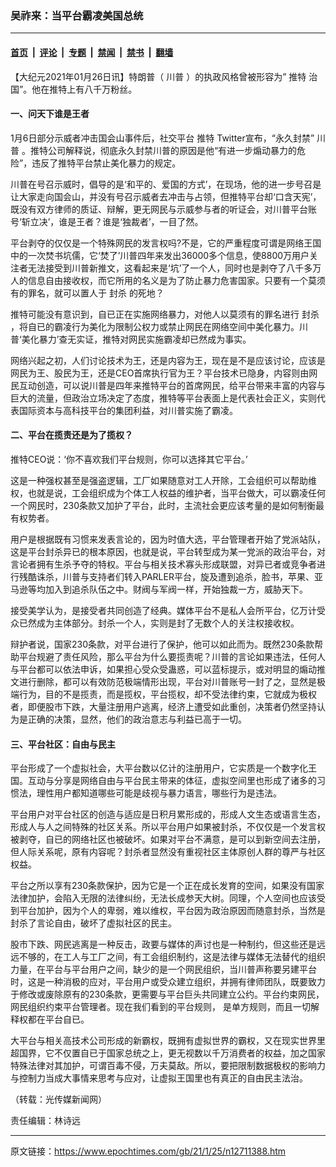 ### 吴祚来：当平台霸凌美国总统

---

#### [首页](../../../..?n12711388) &nbsp;|&nbsp; [评论](../../../../../epoch-comment?n12711388) &nbsp;|&nbsp; [专题](../../../../../epoch-special?n12711388) &nbsp;|&nbsp; [禁闻](../../../../../epoch-news?n12711388) &nbsp;|&nbsp; [禁书](../../../../../books?n12711388) &nbsp;|&nbsp; [翻墙](https://github.com/gfw-breaker/nogfw/blob/master/README.md?n12711388)


<div class="post_content" id="artbody" itemprop="articleBody">
 <!-- article content begin -->
 <p>
  【大纪元2021年01月26日讯】特朗普（
  <ok href="https://www.epochtimes.com/gb/tag/%E5%B7%9D%E6%99%AE.html">
   川普
  </ok>
  ）的执政风格曾被形容为”
  <ok href="https://www.epochtimes.com/gb/tag/%E6%8E%A8%E7%89%B9.html">
   推特
  </ok>
  治国”。他在推特上有八千万粉丝。
 </p>
 <h4>
  一、问天下谁是王者
 </h4>
 <p>
  1月6日部分示威者冲击国会山事件后，社交平台
  <ok href="https://www.epochtimes.com/gb/tag/%E6%8E%A8%E7%89%B9.html">
   推特
  </ok>
  Twitter宣布，“永久封禁”
  <ok href="https://www.epochtimes.com/gb/tag/%E5%B7%9D%E6%99%AE.html">
   川普
  </ok>
  。推特公司解释说，彻底永久封禁川普的原因是他“有进一步煽动暴力的危险”，违反了推特平台禁止美化暴力的规定。
 </p>
 <p>
  川普在号召示威时，倡导的是‘和平的、爱国的方式’，在现场，他的进一步号召是让大家走向国会山，并没有号召示威者去冲击与占领，但推特平台却‘口含天宪’，既没有双方律师的质证、辩解，更无网民与示威参与者的听证会，对川普平台账号‘斩立决’，谁是王者？谁是‘独裁者’，一目了然。
 </p>
 <p>
  平台剥夺的仅仅是一个特殊网民的发言权吗?不是，它的严重程度可谓是网络王国中的一次焚书坑儒，它‘焚了’川普四年来发出36000多个信息，使8800万用户关注者无法接受到川普新推文，这看起来是‘坑’了一个人，同时也是剥夺了八千多万人的信息自由接收权，而它所用的名义是为了防止暴力危害国家。只要有一个莫须有的罪名，就可以置人于
  <ok href="https://www.epochtimes.com/gb/tag/%E5%B0%81%E6%9D%80.html">
   封杀
  </ok>
  的死地？
 </p>
 <p>
  推特可能没有意识到，自已正在实施网络暴力，对他人以莫须有的罪名进行
  <ok href="https://www.epochtimes.com/gb/tag/%E5%B0%81%E6%9D%80.html">
   封杀
  </ok>
  ，将自已的霸凌行为美化为限制公权力或禁止网民在网络空间中美化暴力。川普‘美化暴力’查无实证，推特对网民实施霸凌却已然成为事实。
 </p>
 <p>
  网络兴起之初，人们讨论技术为王，还是内容为王，现在是不是应该讨论，应该是网民为王、股民为王，还是CEO首席执行官为王？平台技术已隐身，内容则由网民互动创造，可以说川普是四年来推特平台的首席网民，给平台带来丰富的内容与巨大的流量，但政治立场决定了态度，推特等平台表面上是代表社会正义，实则代表国际资本与高科技平台的集团利益，对川普实施了霸凌。
 </p>
 <h4>
  二、平台在揽责还是为了揽权？
 </h4>
 <p>
  推特CEO说：‘你不喜欢我们平台规则，你可以选择其它平台。’
 </p>
 <p>
  这是一种强权甚至是强盗逻辑，工厂如果随意对工人开除，工会组织可以帮助维权，也就是说，工会组织成为个体工人权益的维护者，当平台做大，可以霸凌任何一个网民时，230条款又加护了平台，此时，主流社会更应该考量的是如何制衡最有权势者。
 </p>
 <p>
  用户是根据既有习惯来发表言论的，因为时值大选，平台管理者开始了党派站队，这是平台封杀异已的根本原因，也就是说，平台转型成为某一党派的政治平台，对言论者拥有生杀予夺的特权。平台与相关技术寡头形成联盟，对异已者或竞争者进行残酷诛杀，川普与支持者们转入PARLER平台，旋及遭到追杀，脸书，苹果、亚马逊等均加入到追杀队伍之中。财阀与军阀一样，开始独裁一方，威胁天下。
 </p>
 <p>
  接受美学认为，是接受者共同创造了经典。媒体平台不是私人会所平台，亿万计受众已然成为主体部分。封杀一个人，实则是封了无数个人的关注权接收权。
 </p>
 <p>
  辩护者说，国家230条款，对平台进行了保护，他可以如此而为。既然230条款帮助平台规避了责任风险，那么平台为什么要揽责呢？川普的言论如果违法，任何人与平台都可以依法申诉，如果担心受众受蛊惑，可以蓝标提示，或对明显的煽动推文进行删除，都可以有效防范极端情形出现，平台对川普账号一封了之，显然是极端行为，目的不是揽责，而是揽权，平台揽权，却不受法律约束，它就成为极权者，即便股市下跌，大量注册用户逃离，经济上遭受如此重创，决策者仍然坚持认为是正确的决策，显然，他们的政治意志与利益已高于一切。
 </p>
 <h4>
  三、平台社区：自由与民主
 </h4>
 <p>
  平台形成了一个虚拟社会，大平台数以亿计的注册用户，它实质是一个数字化王国。互动与分享是网络自由与平台民主带来的体征，虚拟空间里也形成了诸多的习惯法，理性用户都知道哪些可能是歧视与暴力语言，哪些行为是违法。
 </p>
 <p>
  平台用户对平台社区的创造与适应是日积月累形成的，形成人文生态或语言生态，形成人与人之间特殊的社区关系。所以平台用户如果被封杀，不仅仅是一个发言权被剥夺，自已的网络社区也被破坏。如果对平台不满意，是可以到新空间去注册，但人际关系呢，原有内容呢？封杀者显然没有重视社区主体原创人群的尊严与社区权益。
 </p>
 <p>
  平台之所以享有230条款保护，因为它是一个正在成长发育的空间，如果没有国家法律加护，会陷入无限的法律纠纷，无法长成参天大树。同理，个人空间也应该受到平台加护，因为个人的卑弱，难以维权，平台因为政治原因而随意封杀，当然是封杀了言论自由，破坏了虚拟社区的民主。
 </p>
 <p>
  股市下跌、网民逃离是一种反击，政要与媒体的声讨也是一种制约，但这些还是远远不够的，在工人与工厂之间，有工会组织制约，这是法律与媒体无法替代的组织力量，在平台与平台用户之间，缺少的是一个网民组织，当川普声称要另建平台时，这是一种消极的应对，平台用户或受众建立组织，并拥有律师团队，既要致力于修改或废除原有的230条款，更需要与平台巨头共同建立公约。平台约束网民，网民组织约束平台管理者。现在我们看到的平台规则， 是单方规则，而且一切解释权都在平台自已。
 </p>
 <p>
  大平台与相关高技术公司形成的新霸权，既拥有虚拟世界的霸权，又在现实世界里超国界，它不仅置自已于国家总统之上，更无视数以千万消费者的权益，加之国家特殊法律对其加护，可谓百毒不侵，万夫莫敌。所以，要把限制数据极权的影响力与控制力当成大事情来思考与应对，让虚拟王国里也有真正的自由民主法治。
 </p>
 <p>
  （转载：光传媒新闻网）
 </p>
 <p>
  责任编辑：林诗远
 </p>
 <!-- article content end -->
 <div id="below_article_ad">
 </div>
</div>


---

原文链接：https://www.epochtimes.com/gb/21/1/25/n12711388.htm
